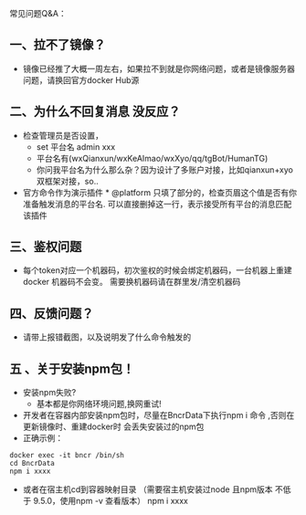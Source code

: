 常见问题Q&A：
## 一、拉不了镜像？
* 镜像已经推了大概一周左右，如果拉不到就是你网络问题，或者是镜像服务器问题，请换回官方docker Hub源

## 二、为什么不回复消息 没反应？
* 检查管理员是否设置，
    * set 平台名 admin xxx  
    * 平台名有(wxQianxun/wxKeAImao/wxXyo/qq/tgBot/HumanTG)
    * 你问我平台名为什么那么杂？因为设计了多账户对接，比如qianxun+xyo双框架对接，so..
* 官方命令作为演示插件 * @platform 只填了部分的，检查页眉这个值是否有你准备触发消息的平台名. 可以直接删掉这一行，表示接受所有平台的消息匹配该插件

## 三、鉴权问题
* 每个token对应一个机器码，初次鉴权的时候会绑定机器码，一台机器上重建docker 机器码不会变。 需要换机器码请在群里发/清空机器码

## 四、反馈问题？
* 请带上报错截图，以及说明发了什么命令触发的

## 五 、关于安装npm包！
* 安装npm失败?
    * 基本都是你网络环境问题,换网重试!
* 开发者在容器内部安装npm包时，尽量在BncrData下执行npm i 命令 ,否则在更新镜像时、重建docker时 会丢失安装过的npm包
* 正确示例：
```
docker exec -it bncr /bin/sh
cd BncrData
npm i xxxx
```
* 或者在宿主机cd到容器映射目录 （需要宿主机安装过node 且npm版本 不低于 9.5.0，使用npm -v 查看版本）
npm i xxxx